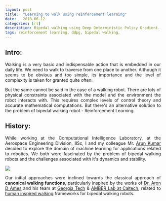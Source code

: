 ```yaml
---
layout: post
title:  "Learning to walk using reinforcement learning"
date:   2018-06-12
categories: [rl]
description: Bipedal walking using Deep Deterministic Policy Gradient.
tags: reinforcement learning, ddpg, bipedal walking,
---
```


## Intro:  
<p style="text-align:justify">Walking is a very basic and indispensable action that is embedded in our daily life. We need to walk to traverse from one place to another. Although it seems to be obvious and too simple, its importance and the level of complexity is taken for granted quite often.</p>
<p style="text-align:justify">But the same cannot be said in the case of a walking robot. There are lots of physical constraints associated with the model and the environment the robot interacts with. This requires complex levels of control theory and accurate mathematical computations. But there's an alternative solution to the problem of bipedal walking robot - Reinforcement Learning.</p>

## History:
<p style="text-align:justify">While working at the Computational Intelligence Laboratory, at the Aerospace Engineering Division, IISc, I and my colleague Mr. <a href="https://www.linkedin.com/in/ioarun/" class="md-link">Arun Kumar</a> decided to explore the domain of machine learning for applications related to robotics. We both were fascinated by the problem of bipedal walking robots and the challenges associated with it's dynamics and stability.</p>

<div class="row">
  <div class="col-md-5">
      <img class="rimg" src="{{ site.github.url }}/media/blog/human_inputs.png"/>
  </div>
  <div class="col-md-6">
        <p style="text-align:justify">
          Our initial approaches were inclined towards the classical approach of <strong>canonical walking functions</strong>, particularly inspired by the works of <a href="http://ames.gatech.edu/" class="md-link"> Dr. Aron D Ames</a> and his team at <a href="https://www.gatech.edu/" class="md-link">Georgia Tech</a> & <a href="http://www.bipedalrobotics.com/" class="md-link">AMBER Lab at Caltech</a>, related to <a href="http://ames.gatech.edu/ijbbr_2014.pdf" class="md-link">human inspired walking</a> frameworks for bipedal walking robots.
        </p>
        <!-- <a href="https://github.com/nav74neet/rl_ardrone" class="md-link btn-default btn rbtn">code</a>
        <a href="https://arxiv.org/abs/1801.05086" class="md-link btn-default btn rbtn">paper</a>
        <a href="https://www.youtube.com/watch?v=SDqPfhUeoCo&feature=youtu.be" class="md-link btn-default btn rbtn">video</a> -->
   </div>
</div>
